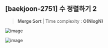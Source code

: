 ## [baekjoon-2751] 수 정렬하기 2

> **Merge Sort** | Time complexity : **O(NlogN)**

![image](https://user-images.githubusercontent.com/22045163/107227678-08fa7080-6a5f-11eb-92b3-ff6d07ee63dd.png)

![image](https://user-images.githubusercontent.com/22045163/107227711-157ec900-6a5f-11eb-8a33-02e0ff73ed3b.png)
